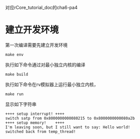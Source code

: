 对应rCore_tutorial_doc的cha6-pa4

# 建立开发环境
第一次编译需要先建立开发环境
```
make env
```

执行如下命令通过对最小独立内核的编译
```
make build
```

执行如下命令在rv模拟器上运行最小独立内核，
```
make run
```
显示如下字符串
```
++++ setup interrupt! ++++
switch satp from 0x8000000000080215 to 0x8000000000080a2b
++++ setup memory!    ++++
I'm leaving soon, but I still want to say: Hello world!
switched back from temp_thread!
```
